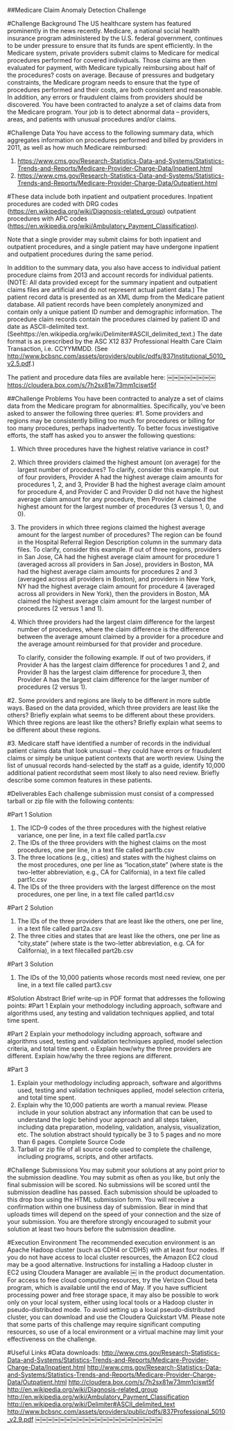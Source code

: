 ##Medicare Claim Anomaly Detection Challenge

#Challenge Background
The US healthcare system has featured prominently in the news recently. Medicare, a national social health insurance program administered by the U.S. federal government, continues to be under pressure to ensure that its funds are spent efficiently. In the Medicare system, private providers submit claims to Medicare for medical procedures performed for covered individuals. Those claims are then evaluated for payment, with Medicare typically reimbursing about half of the procedures? costs on average. Because of pressures and budgetary constraints, the Medicare program needs to ensure that the type of procedures performed and their costs, are both consistent and reasonable. In addition, any errors or fraudulent claims from providers should be discovered.
You have been contracted to analyze a set of claims data from the Medicare program. Your job is to detect abnormal data – providers, areas, and patients with unusual procedures and/or claims.

#Challenge Data
You have access to the following summary data, which aggregates information on procedures performed and billed by providers in 2011, as well as how much Medicare reimbursed:
  1. https://www.cms.gov/Research-Statistics-Data-and-Systems/Statistics-Trends-and-Reports/Medicare-Provider-Charge-Data/Inpatient.html
  2. https://www.cms.gov/Research-Statistics-Data-and-Systems/Statistics-Trends-and-Reports/Medicare-Provider-Charge-Data/Outpatient.html

#These data include both inpatient and outpatient procedures. 
Inpatient procedures are coded with DRG codes (https://en.wikipedia.org/wiki/Diagnosis-related_group)
outpatient procedures with APC codes (https://en.wikipedia.org/wiki/Ambulatory_Payment_Classification). 

Note that a single provider may submit claims for both inpatient and outpatient procedures, and a single patient may have undergone inpatient and outpatient procedures during the same period.

In addition to the summary data, you also have access to individual patient procedure claims from 2013 and account records for individual patients. (NOTE: All data provided except for the summary inpatient and outpatient claims files are artificial and do not represent actual patient data.) The patient record data is presented as an XML dump from the Medicare patient database. All patient records have been completely anonymized and contain only a unique patient ID number and demographic information. The procedure claim records contain the procedures claimed by patient ID and date as ASCII-delimited text. (Seehttps://en.wikipedia.org/wiki/Delimiter#ASCII_delimited_text.) The date format is as prescribed by the ASC X12 837 Professional Health Care Claim Transaction, i.e. CCYYMMDD.
(See http://www.bcbsnc.com/assets/providers/public/pdfs/837Institutional_5010_v2.5.pdf.) 

The patient and procedure data files are available here:
￼￼￼￼￼￼￼￼https://cloudera.box.com/s/7h2sx81w73mm1ciswt5f 

##Challenge Problems
You have been contracted to analyze a set of claims data from the Medicare program for abnormalities. Specifically, you’ve been asked to answer the following three queries:
#1. Some providers and regions may be consistently billing too much for procedures or billing for too many procedures, perhaps inadvertently. To better focus investigative efforts, the staff has asked you to answer the following questions:
  1. Which three procedures have the highest relative variance in cost?

  2. Which three providers claimed the highest amount (on average) for the largest number of procedures?
     To clarify, consider this example. If out of four providers, Provider A had the highest average claim amounts        for procedures 1, 2, and 3, Provider B had the highest average claim amount for procedure 4, and Provider C and      Provider D did not have the highest average claim amount for any procedure, then Provider A claimed the highest      amount for the largest number of procedures (3 versus 1, 0, and 0).
    
  3. The providers in which three regions claimed the highest average amount for the largest number of procedures? 
     The region can be found in the Hospital Referral Region Description column in the summary data files.
     To clarify, consider this example. If out of three regions, providers in San Jose, CA had the highest average        claim amount for procedure 1 (averaged across all providers in San Jose), providers in Boston, MA had the            highest average claim amounts for procedures 2 and 3 (averaged across all providers in Boston), and providers in      New York, NY had the highest average claim amount for procedure 4 (averaged across all providers in New York),       then the providers in Boston, MA claimed the highest average claim amount for the largest number of procedures       (2 versus 1 and 1).
    
  4. Which three providers had the largest claim difference for the largest number of procedures, where the claim         difference is the difference between the average amount claimed by a provider for a procedure and the average        amount reimbursed for that provider and procedure.
    
     To clarify, consider the following example. If out of two providers, if Provider A has the largest claim             difference for procedures 1 and 2, and Provider B has the largest claim difference for procedure 3, then             Provider A has the largest claim difference for the larger number of procedures (2 versus 1).

#2. Some providers and regions are likely to be different in more subtle ways. Based on the data provided, which three providers are least like the others? Briefly explain what seems to be different about these providers. Which three regions are least like the others? Briefly explain what seems to be different about these regions.

#3. Medicare staff have identified a number of records in the individual patient claims data that look unusual – they could have errors or fraudulent claims or simply be unique patient contexts that are worth review. Using the list of unusual records hand-selected by the staff as a guide, identify 10,000 additional patient recordsthat seem most likely to also need review. Briefly describe some common features in these patients.

#Deliverables
Each challenge submission must consist of a compressed tarball or zip file with the following contents:

#Part 1 Solution
1. The ICD–9 codes of the three procedures with the highest relative variance, one per line, in a text file called part1a.csv
2. The IDs of the three providers with the highest claims on the most procedures, one per line, in a text file called part1b.csv
3. The three locations (e.g., cities) and states with the highest claims on the most procedures, one per line as “location,state” (where state is the two-letter abbreviation, e.g., CA for California), in a text file called part1c.csv
4. The IDs of the three providers with the largest difference on the most procedures, one per line, in a text file called part1d.csv

#Part 2 Solution
1. The IDs of the three providers that are least like the others, one per line, in a text file called part2a.csv
2. The three cities and states that are least like the others, one per line as “city,state” (where state is the two-letter abbreviation, e.g. CA for California), in a text filecalled part2b.csv

#Part 3 Solution
1. The IDs of the 10,000 patients whose records most need review, one per line, in a text file called part3.csv


#Solution Abstract
Brief write-up in PDF format that addresses the following points: 
#Part 1
Explain your methodology including approach, software and algorithms used, any testing and validation techniques applied, and total time spent.

#Part 2
Explain your methodology including approach, software and algorithms used, testing and validation techniques applied, model selection criteria, and total time spent. o Explain how/why the three providers are different. Explain how/why the three regions are different.

#Part 3
1. Explain your methodology including approach, software and algorithms used, testing and validation techniques applied, model selection criteria, and total time spent.
2. Explain why the 10,000 patients are worth a manual review.
Please include in your solution abstract any information that can be used to understand the logic behind your approach and all steps taken, including data preparation, modeling, validation, analysis, visualization, etc. The solution abstract should typically be 3 to 5 pages and no more than 6 pages.
Complete Source Code
3. Tarball or zip file of all source code used to complete the challenge, including programs, scripts, and other artifacts.

#Challenge Submissions
You may submit your solutions at any point prior to the submission deadline. You may submit as often as you like, but only the final submission will be scored. No submissions will be scored until the submission deadline has passed.
Each submission should be uploaded to this drop box using the HTML submission form. You will receive a confirmation within one business day of submission.
Bear in mind that uploads times will depend on the speed of your connection and the size of your submission. You are therefore strongly encouraged to submit your solution at least two hours before the submission deadline.


#Execution Environment
The recommended execution environment is an Apache Hadoop cluster (such as CDH4 or CDH5) with at least four nodes. If you do not have access to local cluster resources, the Amazon EC2 cloud may be a good alternative. Instructions for installing a Hadoop cluster in EC2 using Cloudera Manager are available
￼
in the product documentation. For access to free cloud computing resources, try the Verizon Cloud beta program, which is available until the end of May.
If you have sufficient processing power and free storage space, it may also be possible to work only on your local system, either using local tools or a Hadoop cluster in pseudo-distributed mode. To avoid setting up a local pseudo-distributed cluster, you can download and use the Cloudera Quickstart VM. Please note that some parts of this challenge may require significant computing resources, so use of a local environment or a virtual machine may limit your effectiveness on the challenge.

#Useful Links
#Data downloads:
http://www.cms.gov/Research-Statistics-Data-and-Systems/Statistics-Trends-and-Reports/Medicare-Provider-Charge-Data/Inpatient.html
http://www.cms.gov/Research-Statistics-Data-and-Systems/Statistics-Trends-and-Reports/Medicare-Provider-Charge-Data/Outpatient.html
http://cloudera.box.com/s/7h2sx81w73mm1ciswt5f
http://en.wikipedia.org/wiki/Diagnosis-related_group
http://en.wikipedia.org/wiki/Ambulatory_Payment_Classification
http://en.wikipedia.org/wiki/Delimiter#ASCII_delimited_text
http://www.bcbsnc.com/assets/providers/public/pdfs/837Professional_5010_v2.9.pdf
￼￼￼￼￼￼￼￼￼￼￼￼￼￼￼￼￼￼￼￼￼

